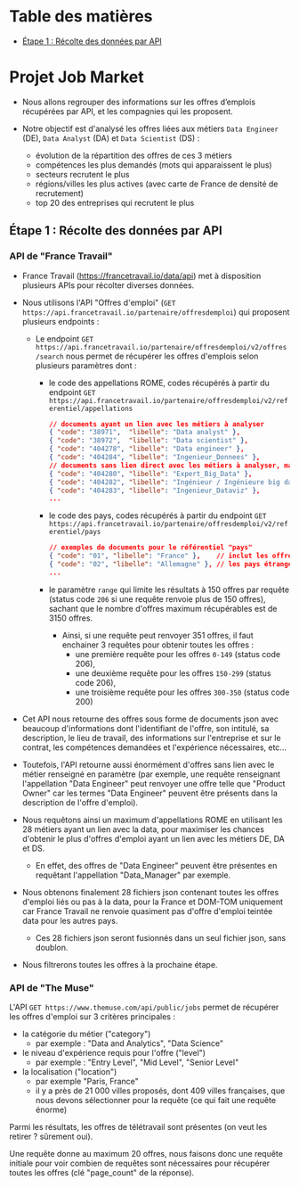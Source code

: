 # Table des matières

- [Étape 1 : Récolte des données par API](#étape-1--récolte-des-données-par-API)


# Projet Job Market


- Nous allons regrouper des informations sur les offres d’emplois récupérées par API, et les compagnies qui les proposent.

- Notre objectif est d'analysé les offres liées aux métiers `Data Engineer` (DE), `Data Analyst` (DA) et `Data Scientist` (DS) :
  - évolution de la répartition des offres de ces 3 métiers
  - compétences les plus demandés (mots qui apparaissent le plus)
  - secteurs recrutent le plus
  - régions/villes les plus actives (avec carte de France de densité de recrutement)
  - top 20 des entreprises qui recrutent le plus


## Étape 1 : Récolte des données par API

### API de "France Travail"

- France Travail (https://francetravail.io/data/api) met à disposition plusieurs APIs pour récolter diverses données.

- Nous utilisons l'API "Offres d'emploi" (`GET https://api.francetravail.io/partenaire/offresdemploi`) qui proposent plusieurs endpoints :

  - Le endpoint `GET https://api.francetravail.io/partenaire/offresdemploi/v2/offres/search` nous permet de récupérer les offres d'emplois selon plusieurs paramètres dont :
    - le code des appellations ROME, codes récupérés à partir du endpoint `GET https://api.francetravail.io/partenaire/offresdemploi/v2/referentiel/appellations`

      ```json
      // documents ayant un lien avec les métiers à analyser
      { "code": "38971",  "libelle": "Data analyst" },
      { "code": "38972",  "libelle": "Data scientist" },
      { "code": "404278", "libelle": "Data engineer" },
      { "code": "404284", "libelle": "Ingenieur_Donnees" },
      // documents sans lien direct avec les métiers à analyser, mais susceptibles de retourner des offres liées aux métiers à analyser
      { "code": "404280", "libelle": "Expert_Big_Data" },
      { "code": "404282", "libelle": "Ingénieur / Ingénieure big data" },
      { "code": "404283", "libelle": "Ingenieur_Dataviz" },
      ...
      ```

    - le code des pays, codes récupérés à partir du endpoint `GET https://api.francetravail.io/partenaire/offresdemploi/v2/referentiel/pays`

      ```json
      // exemples de documents pour le référentiel "pays"
      { "code": "01", "libelle": "France" },    // inclut les offres en France d'outre-mer
      { "code": "02", "libelle": "Allemagne" }, // les pays étrangers ne retournent malheureusement pas d'offres sur les métiers à analyser
      ...
      ```

    - le paramètre `range` qui limite les résultats à 150 offres par requête (status code `206` si une requête renvoie plus de 150 offres), sachant que le nombre d'offres maximum récupérables est de 3150 offres.
      - Ainsi, si une requête peut renvoyer 351 offres, il faut enchainer 3 requêtes pour obtenir toutes les offres :
        - une première requête pour les offres `0-149` (status code 206),
        - une deuxième requête pour les offres `150-299` (status code 206),
        - une troisième requête pour les offres `300-350` (status code 200)

- Cet API nous retourne des offres sous forme de documents json avec beaucoup d'informations dont l'identifiant de l'offre, son intitulé, sa description, le lieu de travail, des informations sur l'entreprise et sur le contrat, les compétences demandées et l'expérience nécessaires, etc...

- Toutefois, l'API retourne aussi énormément d'offres sans lien avec le métier renseigné en paramètre (par exemple, une requête renseignant l'appellation "Data Engineer" peut renvoyer une offre telle que "Product Owner" car les termes "Data Engineer" peuvent être présents dans la description de l'offre d'emploi).

- Nous requêtons ainsi un maximum d'appellations ROME en utilisant les 28 métiers ayant un lien avec la data, pour maximiser les chances d'obtenir le plus d'offres d'emploi ayant un lien avec les métiers DE, DA et DS.

  - En effet, des offres de "Data Engineer" peuvent être présentes en requêtant l'appellation "Data_Manager" par exemple.

- Nous obtenons finalement 28 fichiers json contenant toutes les offres d'emploi liés ou pas à la data, pour la France et DOM-TOM uniquement car France Travail ne renvoie quasiment pas d'offre d'emploi teintée data pour les autres pays.

  - Ces 28 fichiers json seront fusionnés dans un seul fichier json, sans doublon.


- Nous filtrerons toutes les offres à la prochaine étape.

  <!-- - En effet, pour filtrer les offres de "Data Engineer", nous testons si l'intitulé d'une offre matche avec plusieurs regex définies dans le fichier `filtres_offres.yml`, et aussi si elle ne matche pas d'autres regex aussi présente dans le même fichier.

    - Par exemple, pour filtrer les offres DE, pour chaque offre, la chaîne de caractère d'un intitulé est mis en miniscule et les accents retirés, et nous gardons l'offre si l'intitulé matche la regex `(ing|eng)(.*?)(data|donnee)`, et si l'intitulé ne matche pas `scientist`.
        - Une offre dont l'intitulé est `Inginieur de donnees` sera vu comme une offre DE, malgré la typo involontaire du recruteur et déjà rencontré.
        - Une offre dont l'intitulé est `Ingénieur Data Scientist` ne sera pas vu comme une offre DE, car c'est en réalité une offre DS. -->




### API de "The Muse"

L'API `GET https://www.themuse.com/api/public/jobs` permet de récupérer les offres d'emploi sur 3 critères principales :
  - la catégorie du métier ("category")
    - par exemple : "Data and Analytics", "Data Science"
  - le niveau d'expérience requis pour l'offre ("level")
    - par exemple : "Entry Level", "Mid Level", "Senior Level"
  - la localisation ("location")
    - par exemple "Paris, France"
    - il y a près de 21 000 villes proposés, dont 409 villes françaises, que nous devons sélectionner pour la requête (ce qui fait une requête énorme)

Parmi les résultats, les offres de télétravail sont présentes (on veut les retirer ? sûrement oui).

Une requête donne au maximum 20 offres, nous faisons donc une requête initiale pour voir combien de requêtes sont nécessaires pour récupérer toutes les offres (clé "page_count" de la réponse).
